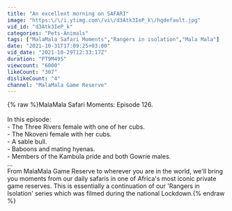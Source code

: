 ```yaml
---
title: "An excellent morning on SAFARI"
image: "https:\/\/i.ytimg.com\/vi\/d3Atk3IeP_k\/hqdefault.jpg"
vid_id: "d3Atk3IeP_k"
categories: "Pets-Animals"
tags: ["MalaMala Safari Moments","Rangers in isolation","Mala Mala"]
date: "2021-10-31T17:09:25+03:00"
vid_date: "2021-10-29T12:33:17Z"
duration: "PT9M49S"
viewcount: "6000"
likeCount: "307"
dislikeCount: "4"
channel: "MalaMala Game Reserve"
---
```

{% raw %}MalaMala Safari Moments: Episode 126.<br /><br />In this episode:<br />- The Three Rivers female with one of her cubs.<br />- The Nkoveni female with her cubs.<br />- A sable bull.<br />- Baboons and mating hyenas.<br />- Members of the Kambula pride and both Gowrie males. <br />... <br />From MalaMala Game Reserve to wherever you are in the world, we'll bring you moments from our daily safaris in one of Africa's most iconic private game reserves. This is essentially a continuation of our 'Rangers in Isolation' series which was filmed during the national Lockdown.{% endraw %}
